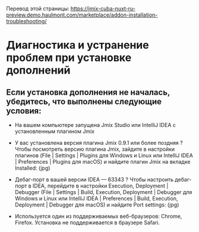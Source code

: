 Перевод этой страницы: https://jmix-cuba-nuxt-ru-preview.demo.haulmont.com/marketplace/addon-installation-troubleshooting/

# Диагностика и устранение проблем при установке дополнений

## Если установка дополнения не началась, убедитесь, что выполнены следующие условия:

- На вашем компьютере запущена Jmix Studio или IntelliJ IDEA с установленным плагином Jmix
- У вас установлена версия плагина Jmix 0.9.1 или более поздняя
? Чтобы посмотреть версию плагина Jmix, зайдите в настройки плагинов
(File | Settings | Plugins для Windows и Linux
или IntelliJ IDEA | Preferences | Plugins для macOS)
и найдите плагин Jmix на вкладке Installed: (jpg)

- Дебаг-порт в вашей версии IDEA — 63343
? Чтобы настроить дебаг-порт в IDEA, перейдите в 
настройки Execution, Deployment | Debugger
(File | Settings | Build, Execution, Deployment | Debugger для Windows и Linux
или IntelliJ IDEA | Preferences | Build, Execution, Deployment | Debugger для macOS)
и найдите Port settings: (jpg)

- Используется один из поддерживаемых веб-браузеров: Chrome, Firefox. Установка не поддерживается в браузере Safari.
